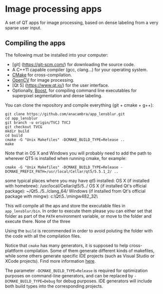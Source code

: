 # Image processing apps
A set of QT apps for image processing, based on dense labeling from a very sparse user input.

## Compiling the apps 

The following must be installed into your computer:
* [git] (https://git-scm.com/) for downloading the source code.
* A C++11 capable compiler (gcc, clang...) for your operating system.
* [CMake](https://cmake.org/) for cross-compilation.
* [OpenCV](http://opencv.org/) for image processing.
* [Qt 5] (https://www.qt.io/) for the user interface.
* Optionally, [Boost](http://www.boost.org/), for compiling command line executables for superpixel segmentation and dense labeling.

You can clone the repository and compile everything (git + cmake + g++):
```
git clone https://github.com/anacambra/app_lensblur.git
cd app_lensblur
git branch -u origin/TVCJ TVCJ
git checkout TVCG
mkdir build
cd build
cmake -G "Unix Makefiles" -DCMAKE_BUILD_TYPE=Release ..
make
```
Note that in OS X and Windows you will probably need to add the path to wherever QT5 is installed when running cmake, for example:
```
cmake -G "Unix Makefiles" -DCMAKE_BUILD_TYPE=Release -DCMAKE_PREFIX_PATH=/usr/local/Cellar/qt5/5.5.1_2/ ..
```
some typical places where you may have qt5 installed:
OS X (if installed with homebrew): /usr/local/Cellar/qt5/5.*.*/
OS X (if installed Qt's official package): ~/Qt5.*.*/5.*.*/clang_64/
Windows (if installed from Qt's official package with mingw): c:\Qt\5.*.*\mingw482_32\


This will compile all the aps and store the executable files in `app_lensblur/bin`. In order to execute them please you can either set that folder as part of the `PATH` environment variable, or move to the folder and execute there. None of the three  

Using the `build` is recommended in order to avoid poluting the folder with the code with all the compilation files.

Notice that `cmake` has many generators, it is supposed to help cross-plattform compilation. Some of them generate different kinds of makefiles, while some others generate specific IDE projects (such as Visual Studio or XCode projects). Find more information [here](https://cmake.org/cmake/help/v3.0/manual/cmake-generators.7.html).

The parameter `-DCMAKE_BUILD_TYPE=Release` is required for optimization purposes on command-line generators, and can be replaced by `-DCMAKE_BUILD_TYPE=Debug` for debug purposes. IDE generators will include both build types into the corresponding projects. 

